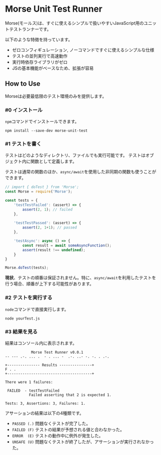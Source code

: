# Morse Unit Test Runner

Morse(モールス)は、すぐに使えるシンプルで扱いやすいJavaScript用のユニットテストランナーです。

以下のような特徴を持っています。
* ゼロコンフィギュレーション, ノーコマンドですぐに使えるシンプルな仕様
* テストの並列実行で高速動作
* 実行時依存ライブラリがゼロ
* JSの基本機能がベースなため、拡張が容易

## How to Use
Morseは必要最低限のテスト環境のみを提供します。

### #0 インストール
`npm`コマンドでインストールできます。

```
npm install --save-dev morse-unit-test
```

### #1 テストを書く
テストはどのようなディレクトリ、ファイルでも実行可能です。
テストはオブジェクト内に関数として定義します。

テストは通常の関数のほか、`async/await`を使用した非同期の関数も使うことができます。

```javascript
// import { doTest } from 'Morse';
const Morse = require('Morse');

const tests = {
    'testTestFailed': (assert) => {
        assert(2, 1); // failed
    },
    
    'testTestPassed': (assert) => {
        assert(2, 1+1); // passed
    },

    'testAsync': async () => {
        const result = await someAsyncFunction();
        assert(result !== undefined);
    }
}

Morse.doTest(tests);
```

**現状**、テストの順番は保証されません。特に、`async/await`を利用したテストを行う場合、順番が上下する可能性があります。

### #2 テストを実行する
`node`コマンドで直接実行します。

```
node yourTest.js
```

### #3 結果を見る
結果はコンソール内に表示されます。

```
            Morse Test Runner v0.0.1
-- --- .-. ... .  - . ... -  .-. ..- -. -. . .-.

+--------------- Results ---------------+
F . .
+---------------------------------------+

There were 1 failures:

 FAILED  - testTestFailed
           Failed asserting that 2 is expected 1.

Tests: 3, Assertions: 3, Failures: 1.
```

アサーションの結果は以下の4種類です。
* `PASSED (.)` 問題なくテストが完了した。
* `FAILED (F)` テストの結果が予想される値と合わなかった。
* `ERROR  (E)` テストの動作中に例外が発生した。
* `UNSAFE (U)` 問題なくテストが終了したが、アサーションが実行されなかった。
